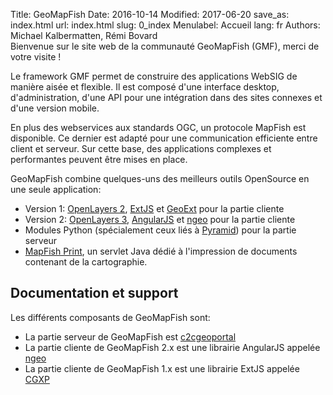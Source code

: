 Title: GeoMapFish
Date: 2016-10-14
Modified: 2017-06-20
save_as: index.html
url: index.html
slug: 0_index
Menulabel: Accueil
lang: fr
Authors: Michael Kalbermatten, Rémi Bovard
<br>
Bienvenue sur le site web de la communauté GeoMapFish (GMF), merci de votre visite !

Le framework GMF permet de construire des applications WebSIG de manière aisée et flexible.
Il est composé d'une interface desktop, d'administration, d'une API pour une intégration
dans des sites connexes et d'une version mobile.

En plus des webservices aux standards OGC, un protocole MapFish est disponible. Ce dernier
est adapté pour une communication efficiente entre client et serveur. Sur cette base, des applications
complexes et performantes peuvent être mises en place.

GeoMapFish combine quelques-uns des meilleurs outils OpenSource en une seule application:

* Version 1: [OpenLayers 2](http://openlayers.org/two), [ExtJS](http://docs.sencha.com/extjs/3.4.0/) et [GeoExt](http://geoext.org/v1/) pour la partie cliente
* Version 2: [OpenLayers 3](http://openlayers.org), [AngularJS](https://angularjs.org/) et [ngeo](https://camptocamp.github.io/ngeo/master/apidoc/index.html) pour la partie cliente
* Modules Python (spécialement ceux liés à [Pyramid](https://trypyramid.com)) pour la partie serveur
* [MapFish Print](http://mapfish.github.io/mapfish-print-doc/#/overview), un servlet Java dédié à l'impression de documents contenant de la cartographie.

## Documentation et support

Les différents composants de GeoMapFish sont:

* La partie serveur de GeoMapFish est [c2cgeoportal](https://github.com/camptocamp/c2cgeoportal) 
* La partie cliente de GeoMapFish 2.x est une librairie AngularJS appelée [ngeo](https://github.com/camptocamp/ngeo)
* La partie cliente de GeoMapFish 1.x est une librairie ExtJS appelée [CGXP](https://github.com/camptocamp/cgxp)
